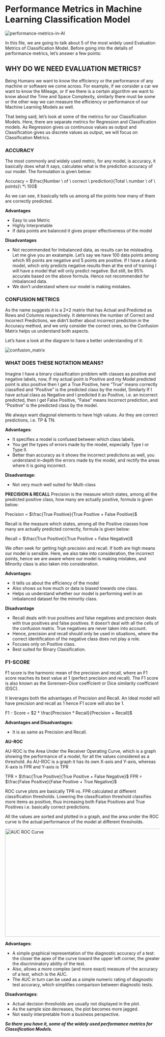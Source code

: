 # Performance Metrics in Machine Learning Classification Model

![performance-metrics-in-AI](https://user-images.githubusercontent.com/40186859/177039791-23fcf82b-b9fc-4b60-94b9-c91c738205f7.png)

In this file, we are going to talk about 5 of the most widely used Evaluation Metrics of Classification Model. Before going into the details of performance metrics, let’s answer a few points:

## WHY DO WE NEED EVALUATION METRICS?

Being Humans we want to know the efficiency or the performance of any machine or software we come across. For example, if we consider a car we want to know the Mileage, or if we there is a certain algorithm we want to know about the Time and Space Complexity, similarly there must be some or the other way we can measure the efficiency or performance of our Machine Learning Models as well.

That being said, let’s look at some of the metrics for our Classification Models. Here, there are separate metrics for Regression and Classification models. As Regression gives us continuous values as output and Classification gives us discrete values as output, we will focus on Classification Metrics.

### ACCURACY

The most commonly and widely used metric, for any model, is accuracy, it basically does what It says, calculates what is the prediction accuracy of our model. The formulation is given below:

Accuracy = $\frac{Number \ of \  correct \ prediction}{Total \ number \  of \ points}\ *\ 100$

As we can see, it basically tells us among all the points how many of them are correctly predicted.

**Advantages**
* Easy to use Metric
* Highly Interpretable
* If data points are balanced it gives proper effectiveness of the model

**Disadvantages**
* Not recommended for Imbalanced data, as results can be misleading. Let me give you an exatample. Let’s say we have 100 data points among which 95 points are negative and 5 points are positive. If I have a dumb model, which only predicts negative results then at the end of training I will have a model that will only predict negative. But still, be 95% accurate based on the above formula. Hence not recommended for imbalanced data.
* We don’t understand where our model is making mistakes.

### CONFUSION METRICS

As the name suggests it is a 2×2 matrix that has Actual and Predicted as Rows and Columns respectively. It determines the number of Correct and Incorrect Predictions, we didn’t bother about incorrect prediction in the Accuracy method, and we only consider the correct ones, so the Confusion Matrix helps us understand both aspects.

Let’s have a look at the diagram to have a better understanding of it:

![confusion_matrix](https://user-images.githubusercontent.com/40186859/177039628-d4e927d3-197d-4900-95c7-de988a960076.png)

### WHAT DOES THESE NOTATION MEANS?

Imagine I have a binary classification problem with classes as positive and negative labels, now, If my actual point is Positive and my Model predicted point is also positive then I get a True Positive, here “True” means correctly classified and “Positive” is the predicted class by the model, Similarly If I have actual class as Negative and I predicted it as Positive, i.e. an incorrect predicted, then I get False Positive, “False” means Incorrect prediction, and “Positive” is the predicted class by the model.

We always want diagonal elements to have high values. As they are correct predictions, i.e. TP & TN.

**Advantages**:
* It specifies a model is confused between which class labels.
* You get the types of errors made by the model, especially Type I or Type II.
* Better than accuracy as it shows the incorrect predictions as well, you understand in-depth the errors made by the model, and rectify the areas where it is going incorrect.

**Disadvantage**:
* Not very much well suited for Multi-class

**PRECISION & RECALL**
Precision is the measure which states, among all the predicted positive class, how many are actually positive, formula is given below:

Precision = $\frac{True Positive}{True Positive + False Positive}$

Recall is the measure which states, among all the Positive classes how many are actually predicted correctly, formula is given below:

Recall = $\frac{True Positive}{True Positive + False Negative}$

We often seek for getting high precision and recall. If both are high means our model is sensible. Here, we also take into consideration, the incorrect points, hence we are aware where our model is making mistakes, and Minority class is also taken into consideration.

**Advantages**:
* It tells us about the efficiency of the model
* Also shows us how much or data is biased towards one class.
* Helps us understand whether our model is performing well in an imbalanced dataset for the minority class.

**Disadvantage**
* Recall deals with true positives and false negatives and precision deals with true positives and false positives. It doesn’t deal with all the cells of the confusion matrix. True negatives are never taken into account.
* Hence, precision and recall should only be used in situations, where the correct identification of the negative class does not play a role.
* Focuses only on Positive class.
* Best suited for Binary Classification.

### F1-SCORE
F1 score is the harmonic mean of the precision and recall, where an F1 score reaches its best value at 1 (perfect precision and recall). The F1 score is also known as the Sorensen–Dice coefficient or Dice similarity coefficient (DSC).

It leverages both the advantages of Precision and Recall. An Ideal model will have precision and recall as 1 hence F1 score will also be 1.

F1 - Score = $2 * \frac{Precision * Recall}{Precision + Recall}$

**Advantages and Disadvantages**:
*  It is as same as Precision and Recall.

**AU-ROC**

AU-ROC is the Area Under the Receiver Operating Curve, which is a graph showing the performance of a model, for all the values considered as a threshold. As AU-ROC is a graph it has its own X-axis and Y-axis, whereas X-axis is FPR and Y-axis is TPR

TPR = $\frac{True Positive}{True Positive + False Negative}$
FPR = $\frac{False Positive}{False Positive + True Negative}$

ROC curve plots are basically TPR vs. FPR calculated at different classification thresholds. Lowering the classification threshold classifies more items as positive, thus increasing both False Positives and True Positives i.e. basically correct predictions.

All the values are sorted and plotted in a graph, and the area under the ROC curve is the actual performance of the model at different thresholds.

<!-- ![AUC_ROC](https://user-images.githubusercontent.com/40186859/177039662-1c421d14-9aab-4274-84d1-d6c312f608fd.png) -->

<img src = "https://user-images.githubusercontent.com/40186859/177039662-1c421d14-9aab-4274-84d1-d6c312f608fd.png" alt = 'AUC ROC Curve' width = 600px; height = 350px>

**Advantages**:
* A  simple graphical representation of the diagnostic accuracy of a test: the closer the apex of the curve toward the upper left corner, the greater the discriminatory ability of the test.
* Also, allows a more complex (and more exact) measure of the accuracy of a test, which is the AUC.
* The AUC in turn can be used as a simple numeric rating of diagnostic test accuracy, which simplifies comparison between diagnostic tests.

**Disadvantages**:
* Actual decision thresholds are usually not displayed in the plot.
* As the sample size decreases, the plot becomes more jagged.
* Not easily interpretable from a business perspective.

_**So there you have it, some of the widely used performance metrics for Classification Models.**_

